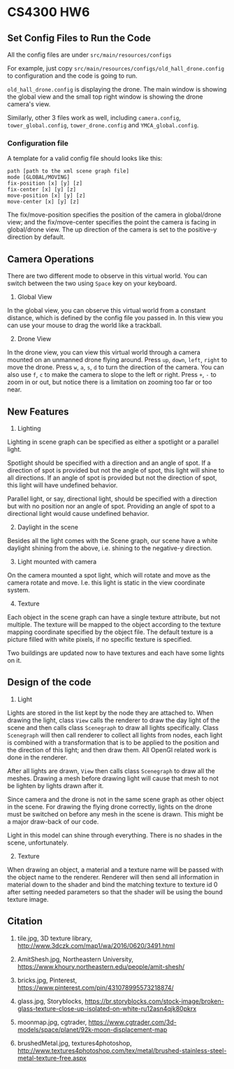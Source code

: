 # CS4300 HW6

## Set Config Files to Run the Code

  All the config files are under `src/main/resources/configs`

  For example, just copy `src/main/resources/configs/old_hall_drone.config` to configuration and the code is going to run.

  `old_hall_drone.config` is displaying the drone. The main window is showing the global view and the small top right window is showing the drone camera's view.

  Similarly, other 3 files work as well, including `camera.config`, `tower_global.config`, `tower_drone.config` and `YMCA_global.config`.

### Configuration file

  A template for a valid config file should looks like this:

```
path [path to the xml scene graph file]
mode [GLOBAL/MOVING]
fix-position [x] [y] [z]
fix-center [x] [y] [z]
move-position [x] [y] [z]
move-center [x] [y] [z]
```
  The fix/move-position specifies the position of the camera in global/drone view; and the fix/move-center specifies the point the camera is facing in global/drone view. The up direction of the camera is set to the positive-y direction by default.

## Camera Operations

  There are two different mode to observe in this virtual world. You can switch between the two using `Space` key on your keyboard.

  1. Global View

  In the global view, you can observe this virtual world from a constant distance, which is defined by the config file you passed in. In this view you can use your mouse to drag the world like a trackball.

  2. Drone View

  In the drone view, you can view this virtual world through a camera mounted on an unmanned drone flying around. Press `up`, `down`, `left`, `right` to move the drone. Press `w`, `a`, `s`, `d` to turn the direction of the camera. You can also use `f`, `c` to make the camera to slope to the left or right. Press `+`, `-` to zoom in or out, but notice there is a limitation on zooming too far or too near.

## New Features

  1. Lighting

  Lighting in scene graph can be specified as either a spotlight or a parallel light.

  Spotlight should be specified with a direction and an angle of spot. If a direction of spot is provided but not the angle of spot, this light will shine to all directions. If an angle of spot is provided but not the direction of spot, this light will have undefined behavior.

  Parallel light, or say, directional light, should be specified with a direction but with no position nor an angle of spot. Providing an angle of spot to a directional light would cause undefined behavior.

  2. Daylight in the scene

  Besides all the light comes with the Scene graph, our scene have a white daylight shining from the above, i.e. shining to the negative-y direction.

  3. Light mounted with camera

  On the camera mounted a spot light, which will rotate and move as the camera rotate and move. I.e. this light is static in the view coordinate system.

  4. Texture

  Each object in the scene graph can have a single texture attribute, but not multiple. The texture will be mapped to the object according to the texture mapping coordinate specified by the object file. The default texture is a picture filled with white pixels, if no specific texture is specified.

  Two buildings are updated now to have textures and each have some lights on it.

## Design of the code

  1. Light

  Lights are stored in the list kept by the node they are attached to. When drawing the light, class `View` calls the renderer to draw the day light of the scene and then calls class `Scenegraph` to draw all lights specifically. Class `Scenegraph` will then call renderer to collect all lights from nodes, each light is combined with a transformation that is to be applied to the position and the direction of this light; and then draw them. All OpenGl related work is done in the renderer.

  After all lights are drawn, `View` then calls class `Scenegraph` to draw all the meshes. Drawing a mesh before drawing light will cause that mesh to not be lighten by lights drawn after it.

  Since camera and the drone is not in the same scene graph as other object in the scene. For drawing the flying drone correctly, lights on the drone must be switched on before any mesh in the scene is drawn. This might be a major draw-back of our code.

  Light in this model can shine through everything. There is no shades in the scene, unfortunately.

  2. Texture

  When drawing an object, a material and a texture name will be passed with the object name to the renderer. Renderer will then send all information in material down to the shader and bind the matching texture to texture id 0 after setting needed parameters so that the shader will be using the bound texture image.

## Citation

  1. tile.jpg, 3D texture library,  http://www.3dczk.com/map1/wa/2016/0620/3491.html

  2. AmitShesh.jpg, Northeastern University, https://www.khoury.northeastern.edu/people/amit-shesh/

  3. bricks.jpg, Pinterest, https://www.pinterest.com/pin/431078995573218874/

  4. glass.jpg, Storyblocks, https://br.storyblocks.com/stock-image/broken-glass-texture-close-up-isolated-on-white-ru12asn4qjk80pkrx

  5. moonmap.jpg, cgtrader, https://www.cgtrader.com/3d-models/space/planet/92k-moon-displacement-map

  6. brushedMetal.jpg, textures4photoshop, http://www.textures4photoshop.com/tex/metal/brushed-stainless-steel-metal-texture-free.aspx
